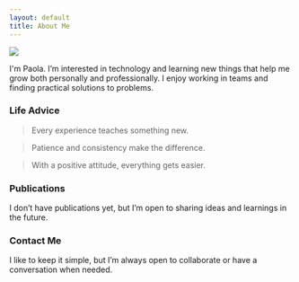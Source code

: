```yaml
---
layout: default
title: About Me
---
```


<img class="profile-picture" src="{{site.baseurl}}/{{site.profile-picture}}">

I'm Paola. I’m interested in technology and learning new things that help me grow both personally and professionally. I enjoy working in teams and finding practical solutions to problems.

### Life Advice
> Every experience teaches something new.

> Patience and consistency make the difference.

> With a positive attitude, everything gets easier.

### Publications
I don’t have publications yet, but I’m open to sharing ideas and learnings in the future.

### Contact Me
I like to keep it simple, but I’m always open to collaborate or have a conversation when needed.

